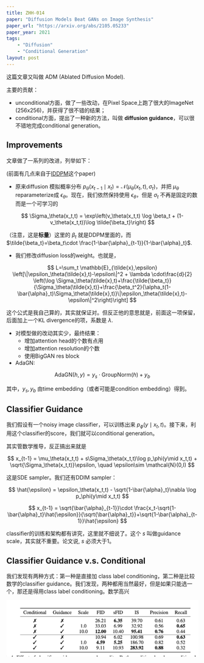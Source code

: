 ```yaml
---
title: ZHH-014
paper: "Diffusion Models Beat GANs on Image Synthesis"
paper_url: "https://arxiv.org/abs/2105.05233" 
paper_year: 2021
tags: 
    - "Diffusion"
    - "Conditional Generation"
layout: post
---
```


这篇文章又叫做 ADM (Ablated Diffusion Model).

主要的贡献：
- unconditional方面，做了一些改动，在Pixel Space上跑了很大的ImageNet (256x256)，并获得了很不错的结果；
- conditional方面，提出了一种新的方法，叫做 **diffusion guidance**，可以很不错地完成conditional generation。

## Improvements

文章做了一系列的改进，列举如下：

(前面有几点来自于[IDDPM](https://arxiv.org/pdf/2102.09672)这个paper)

- 原来diffusion 模拟概率分布 $p_\theta(x_{t-1}\mid x_t)=\mathcal{N}(\mu_\theta(x_t,t),\sigma_t)$，并把 $\mu_\theta$ reparameterize成 $\epsilon_\theta$。现在，我们依然保持使用 $\epsilon_\theta$，但是 $\sigma_t$ 不再是固定的数而是一个可学习的

$$
\Sigma_\theta(x_t,t) = \exp\left(v_\theta(x_t,t) \log \beta_t + (1-v_\theta(x_t,t))\log \tilde{\beta_t}\right)
$$

（注意，这是**标量**）这里的 $\beta_t$ 就是DDPM里面的，而 $\tilde{\beta_t}=\beta_t\cdot \frac{1-\bar{\alpha}_{t-1}}{1-\bar{\alpha}_t}$.

- 我们修改diffusion loss的weight。也就是，

$$
L=\sum_t \mathbb{E}_{\tilde{x},\epsilon} \left[\|\epsilon_\theta(\tilde{x},t)-\epsilon\|^2 + \lambda \cdot\frac{d}{2} \left(\log \Sigma_\theta(\tilde{x},t)+\frac{\tilde{\beta_t}}{\Sigma_\theta(\tilde{x},t)}+\frac{\beta_t^2}{\alpha_t(1-\bar{\alpha}_t)\Sigma_\theta(\tilde{x},t)}\|\epsilon_\theta(\tilde{x},t)-\epsilon\|^2\right)\right]
$$

这个公式是我自己算的，其实就保证对。但反正他的意思就是，前面这一项保留，后面加上一个KL divergence的项，系数是 $\lambda$.

- 对模型做的改动其实少，最终结果：
    - 增加attention head的个数有点用
    - 增加attention resolution的个数
    - 使用BigGAN res block
- AdaGN: 

$$
\text{AdaGN}(h,y) = y_s\cdot \text{GroupNorm}(h) + y_b
$$

其中，$y_s,y_b$ 由time embedding（或者可能是condition embedding）得到。

## Classifier Guidance

我们假设有一个noisy image classifier，可以训练出来 $p_\phi(y\mid x_t,t)$。接下来，利用这个classifier的score，我们就可以conditional generation。

其实管数学推导，反正搞出来就是

$$
x_{t-1} = \mu_\theta(x_t,t) + s\Sigma_\theta(x_t,t)\log p_\phi(y\mid x_t,t) + \sqrt{\Sigma_\theta(x_t,t)}\epsilon, \quad \epsilon\sim \mathcal{N}(0,I)
$$

这是SDE sampler。我们还有DDIM sampler：

$$
\hat{\epsilon} = \epsilon_\theta(x_t,t) - \sqrt{1-\bar{\alpha}_t}\nabla \log p_\phi(y\mid x_t,t)
$$

$$
x_{t-1} = \sqrt{\bar{\alpha}_{t-1}}\cdot \frac{x_t-\sqrt{1-\bar{\alpha}_t}\hat{\epsilon}}{\sqrt{\bar{\alpha}_t}}+\sqrt{1-\bar{\alpha}_{t-1}}\hat{\epsilon}
$$

classifier的训练和架构都有讲究，这里就不细说了。这个 $s$ 叫做guidance scale，其实就不重要。论文说, $s$ 必须大于1。

## Classifier Guidance v.s. Conditional

我们发现有两种方式：第一种是直接加 class label conditioning，第二种是比较数学的classifier guidance。我们发现，两种都用当然最好，但是如果只能选一个，那还是得用class label conditioning。数学高兴

![](/papers/ZHH-014/1.png)
